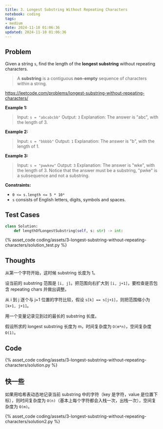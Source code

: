 ```yaml
---
title: 3. Longest Substring Without Repeating Characters
notebook: coding
tags:
- medium
date: 2024-11-10 01:06:36
updated: 2024-11-10 01:06:36
---
```

## Problem

Given a string `s`, find the length of the **longest substring** without repeating characters.

> A **substring** is a contiguous **non-empty** sequence of characters within a string.

<https://leetcode.com/problems/longest-substring-without-repeating-characters/>

**Example 1:**

> Input: `s = "abcabcbb"`
> Output: `3`
> Explanation: The answer is "abc", with the length of 3.

**Example 2:**

> Input: `s = "bbbbb"`
> Output: `1`
> Explanation: The answer is "b", with the length of 1.

**Example 3:**

> Input: `s = "pwwkew"`
> Output: `3`
> Explanation: The answer is "wke", with the length of 3.
> Notice that the answer must be a substring, "pwke" is a subsequence and not a substring.

**Constraints:**

- `0 <= s.length <= 5 * 10⁴`
- `s` consists of English letters, digits, symbols and spaces.

## Test Cases

``` python
class Solution:
    def lengthOfLongestSubstring(self, s: str) -> int:
```

{% asset_code coding/assets/3-longest-substring-without-repeating-characters/solution_test.py %}

## Thoughts

从第一个字符开始，这时候 substring 长度为 1。

设当前的 substring 范围是 `[i, j]`。把范围向右扩大到 `[i, j+1]`，要检查是否包含 repeating chars 并做出调整。

从 i 到 j 逐个与 j+1 位置的字符比较，假设 `s[k] == s[j+1]`，则把范围缩小为 `[k+1, j+1]`。

用一个变量记录见到过的最长的 substring 长度。

假设所求的 longest substring 长度为 m，时间复杂度为 `O(m*n)`，空间复杂度 `O(1)`。

## Code

{% asset_code coding/assets/3-longest-substring-without-repeating-characters/solution.py %}

## 快一些

如果用哈希表动态地记录当前 substring 中的字符（key 是字符，value 是位置下标），则时间复杂度为 `O(n)`（基本上每个字符都会入栈一次，出栈一次），空间复杂度为 `O(m)`。

{% asset_code coding/assets/3-longest-substring-without-repeating-characters/solution2.py %}

